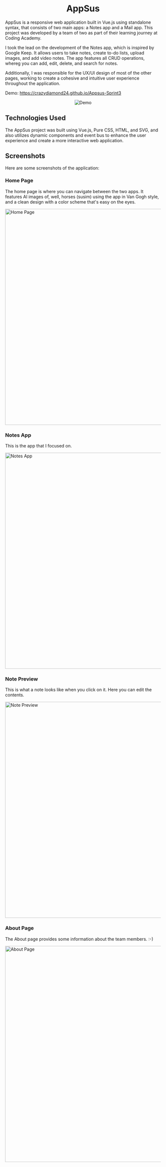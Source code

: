 <h1 align="center">AppSus</h1>

AppSus is a responsive web application built in Vue.js using standalone syntax, that consists of two main apps: a Notes app and a Mail app. This project was developed by a team of two as part of their learning journey at Coding Academy. 

I took the lead on the development of the Notes app, which is inspired by Google Keep. It allows users to take notes, create to-do lists, upload images, and add video notes. The app features all CRUD operations, whereg you can add, edit, delete, and search for notes.

Additionally, I was responsible for the UX/UI design of most of the other pages, working to create a cohesive and intuitive user experience throughout the application.

Demo: https://crazydiamond24.github.io/Appsus-Sprint3

<p align="center">
  <img src="https://i.ibb.co/Kmk3011/smartmockups-lhf2kzxn-removebg-preview.png" alt="Demo">
</p>



## Technologies Used

The AppSus project was built using Vue.js, Pure CSS, HTML, and SVG, and also utilizes dynamic components and event bus to enhance the user experience and create a more interactive web application.

## Screenshots

Here are some screenshots of the application:

### Home Page

The home page is where you can navigate between the two apps. It features AI images of, well, horses (susim) using the app in Van Gogh style, and a clean design with a color scheme that's easy on the eyes.

<img src="https://www.imagehost.at/images/2023/05/08/Screenshot-2023-05-08-190508.png" alt="Home Page" width="700">

### Notes App

This is the app that I focused on. 

<img src="https://www.imagehost.at/images/2023/05/08/hover.jpg" alt="Notes App" width="700">

### Note Preview

This is what a note looks like when you click on it. Here you can edit the contents. 

<img src="https://www.imagehost.at/images/2023/05/08/Screenshot-2023-05-08-190706.png" alt="Note Preview" width="700">

### About Page

The About page provides some information about the team members. :-) 

<img src="https://www.imagehost.at/images/2023/05/08/Screenshot-2023-05-08-190555.png" alt="About Page" width="700">


